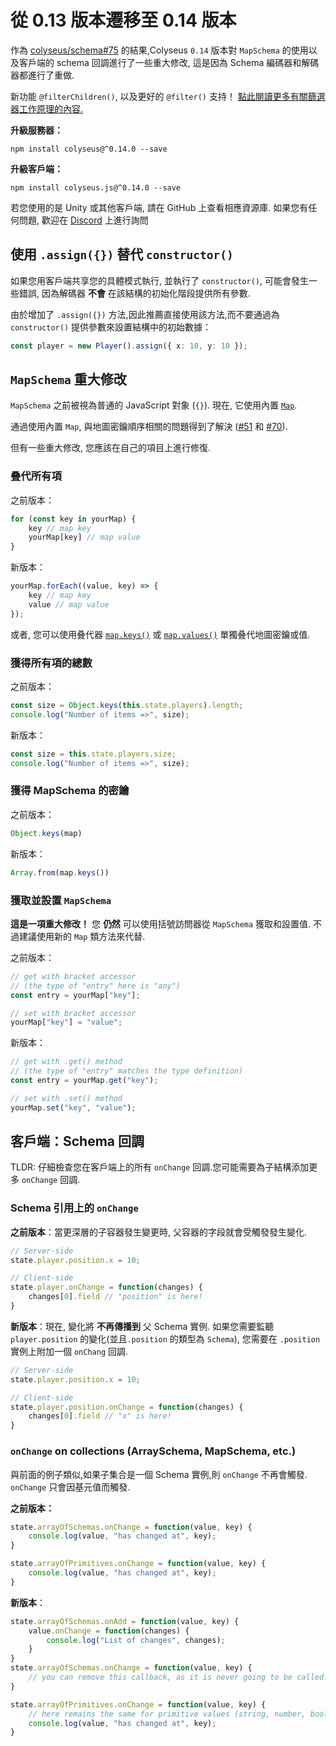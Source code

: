 # 從 0.13 版本遷移至 0.14 版本

作為 [colyseus/schema#75](https://github.com/colyseus/schema/issues/75) 的結果,Colyseus `0.14` 版本對 `MapSchema` 的使用以及客戶端的 schema 回調進行了一些重大修改, 這是因為 Schema 編碼器和解碼器都進行了重做.

新功能 `@filterChildren()`, 以及更好的 `@filter()` 支持！ [點此閱讀更多有關篩選器工作原理的內容.](/state/schema/#filtering-data-per-client)

**升級服務器：**

```
npm install colyseus@^0.14.0 --save
```

**升級客戶端：**

```
npm install colyseus.js@^0.14.0 --save
```

若您使用的是 Unity 或其他客戶端, 請在 GitHub 上查看相應資源庫. 如果您有任何問題, 歡迎在 [Discord](https://discord.gg/RY8rRS7) 上進行詢問

## 使用 `.assign({})` 替代 `constructor()`

如果您用客戶端共享您的具體模式執行, 並執行了 `constructor()`, 可能會發生一些錯誤, 因為解碼器 **不會** 在該結構的初始化階段提供所有參數.

由於增加了 `.assign({})` 方法,因此推薦直接使用該方法,而不要通過為 `constructor()` 提供參數來設置結構中的初始數據：

```typescript
const player = new Player().assign({ x: 10, y: 10 });
```

## `MapSchema` 重大修改

`MapSchema` 之前被視為普通的 JavaScript 對象 (`{}`). 現在, 它使用內置 [`Map`](https://developer.mozilla.org/en-US/docs/Web/JavaScript/Reference/Global_Objects/Map).

通過使用內置 `Map`, 與地圖密鑰順序相關的問題得到了解決 ([#51](https://github.com/colyseus/schema/pull/51) 和 [#70](https://github.com/colyseus/schema/pull/70)).

但有一些重大修改, 您應該在自己的項目上進行修復.

### 叠代所有項

之前版本：

```typescript
for (const key in yourMap) {
    key // map key
    yourMap[key] // map value
}
```

新版本：

```typescript
yourMap.forEach((value, key) => {
    key // map key
    value // map value
});
```

或者, 您可以使用叠代器 [`map.keys()`](https://developer.mozilla.org/en-US/docs/Web/JavaScript/Reference/Global_Objects/Map/keys) 或 [`map.values()`](https://developer.mozilla.org/en-US/docs/Web/JavaScript/Reference/Global_Objects/Map/values) 單獨叠代地圖密鑰或值.

### 獲得所有項的總數

之前版本：

```typescript
const size = Object.keys(this.state.players).length;
console.log("Number of items =>", size);
```

新版本：

```typescript
const size = this.state.players.size;
console.log("Number of items =>", size);
```

### 獲得 MapSchema 的密鑰

之前版本：

```typescript
Object.keys(map)
```

新版本：

```typescript
Array.from(map.keys())
```

### 獲取並設置 `MapSchema`

**這是一項重大修改！** 您 **仍然** 可以使用括號訪問器從 `MapSchema` 獲取和設置值. 不過建議使用新的 `Map` 類方法來代替.

之前版本：

```typescript
// get with bracket accessor
// (the type of "entry" here is "any")
const entry = yourMap["key"];

// set with bracket accessor
yourMap["key"] = "value";
```

新版本：

```typescript
// get with .get() method
// (the type of "entry" matches the type definition)
const entry = yourMap.get("key");

// set with .set() method
yourMap.set("key", "value");
```


## 客戶端：Schema 回調

TLDR: 仔細檢查您在客戶端上的所有 `onChange` 回調.您可能需要為子結構添加更多 `onChange` 回調.

### Schema 引用上的 `onChange`

**之前版本**：當更深層的子容器發生變更時, 父容器的字段就會受觸發發生變化.

```typescript
// Server-side
state.player.position.x = 10;

// Client-side
state.player.onChange = function(changes) {
    changes[0].field // "position" is here!
}
```

**新版本**：現在, 變化將 **不再傳播到** 父 Schema 實例. 如果您需要監聽 `player.position` 的變化(並且`.position` 的類型為 `Schema`), 您需要在 `.position` 實例上附加一個 `onChang` 回調.

```typescript
// Server-side
state.player.position.x = 10;

// Client-side
state.player.position.onChange = function(changes) {
    changes[0].field // "x" is here!
}
```

### `onChange` on collections (ArraySchema, MapSchema, etc.)

與前面的例子類似,如果子集合是一個 Schema 實例,則 `onChange` 不再會觸發. `onChange` 只會因基元值而觸發.

**之前版本：**

```typescript
state.arrayOfSchemas.onChange = function(value, key) {
    console.log(value, "has changed at", key);
}

state.arrayOfPrimitives.onChange = function(value, key) {
    console.log(value, "has changed at", key);
}
```

**新版本**：

```typescript
state.arrayOfSchemas.onAdd = function(value, key) {
    value.onChange = function(changes) {
        console.log("List of changes", changes);
    }
}
state.arrayOfSchemas.onChange = function(value, key) {
    // you can remove this callback, as it is never going to be called.
}

state.arrayOfPrimitives.onChange = function(value, key) {
    // here remains the same for primitive values (string, number, boolean)
    console.log(value, "has changed at", key);
}
```

